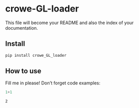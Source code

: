 # crowe-GL-loader

<!-- WARNING: THIS FILE WAS AUTOGENERATED! DO NOT EDIT! -->

This file will become your README and also the index of your
documentation.

## Install

``` sh
pip install crowe_GL_loader
```

## How to use

Fill me in please! Don’t forget code examples:

``` python
1+1
```

    2
